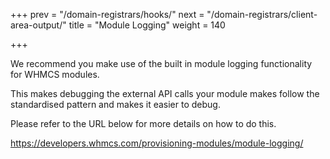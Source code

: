 +++
prev = "/domain-registrars/hooks/"
next = "/domain-registrars/client-area-output/"
title = "Module Logging"
weight = 140

+++

We recommend you make use of the built in module logging functionality for WHMCS modules.

This makes debugging the external API calls your module makes follow the standardised pattern and makes it easier to debug.

Please refer to the URL below for more details on how to do this.

https://developers.whmcs.com/provisioning-modules/module-logging/

